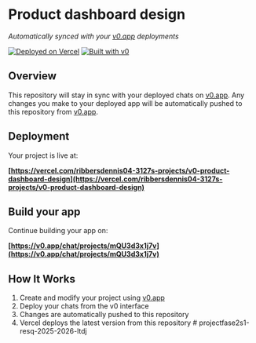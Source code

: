 # Product dashboard design

*Automatically synced with your [v0.app](https://v0.app) deployments*

[![Deployed on Vercel](https://img.shields.io/badge/Deployed%20on-Vercel-black?style=for-the-badge&logo=vercel)](https://vercel.com/ribbersdennis04-3127s-projects/v0-product-dashboard-design)
[![Built with v0](https://img.shields.io/badge/Built%20with-v0.app-black?style=for-the-badge)](https://v0.app/chat/projects/mQU3d3x1j7v)

## Overview

This repository will stay in sync with your deployed chats on [v0.app](https://v0.app).
Any changes you make to your deployed app will be automatically pushed to this repository from [v0.app](https://v0.app).

## Deployment

Your project is live at:

**[https://vercel.com/ribbersdennis04-3127s-projects/v0-product-dashboard-design](https://vercel.com/ribbersdennis04-3127s-projects/v0-product-dashboard-design)**

## Build your app

Continue building your app on:

**[https://v0.app/chat/projects/mQU3d3x1j7v](https://v0.app/chat/projects/mQU3d3x1j7v)**

## How It Works

1. Create and modify your project using [v0.app](https://v0.app)
2. Deploy your chats from the v0 interface
3. Changes are automatically pushed to this repository
4. Vercel deploys the latest version from this repository
#   p r o j e c t f a s e 2 s 1 - r e s q - 2 0 2 5 - 2 0 2 6 - l t d j  
 